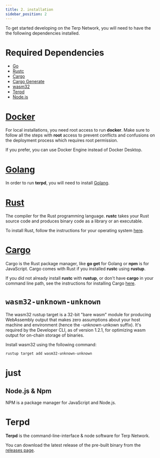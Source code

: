 ```yaml
---
title: 2. installation
sidebar_position: 2
---
```

To get started developing on the Terp Network, you will need to have the the following dependencies installed.

# Required Dependencies

- [Go](#golang 'Install Go')
- [Rustc](#rustc 'Install Rust')
- [Cargo](#cargo 'Install Cargo')
- [Cargo Generate](#cargo-generate 'Install Cargo Generate')
- [wasm32](#wasm32 'Install wasm32')
- [Terpd](#terpd 'Install Terp Network Daemon')
- [Node.js](#nodejs-and-npm 'Install Node.js and NPM')


# <a href="https://docs.docker.com/get-docker" target="_blank" title="Install Docker">Docker</a> 

For local installations, you need root access to run **docker**. Make sure to follow all the steps with **root** access to prevent conflicts and confusions on the deployment process which requires root permission.

If you prefer, you can use Docker Engine instead of Docker Desktop.

# <a href="https://go.dev/doc/install" target="_blank" >Golang</a>

In order to run **terpd**, you will need to install <a href="https://go.dev/doc/install" target="_blank" >Golang</a>.

# <a href="https://www.rust-lang.org/" target="_blank" title="Rust Homepage">Rust</a> 
The compiler for the Rust programming language. **rustc** takes your Rust source code and produces binary code as a library or an executable.

To install Rust, follow the instructions for your operating system <a href="https://www.rust-lang.org/tools/install" target="_blank" title="Install Rust">here</a>.

# [Cargo](https://doc.rust-lang.org/cargo/)
Cargo is the Rust package manager, like **go get** for Golang or **npm** is for JavaScript. Cargo comes with Rust if you installed **rustc** using **rustup**.

If you did not already install **rustc** with **rustup**, or don't have **cargo** in your command line path, see the instructions for installing Cargo <a href="https://doc.rust-lang.org/cargo/getting-started/installation.html" target="_blank" title="Install Rust">here</a>.

# `wasm32-unknown-unknown`

The wasm32 rustup target is a 32-bit "bare wasm" module for producing WebAssembly output that makes zero assumptions about your host machine and environment (hence the -unknown-unkown suffix). It's required by the Developer CLI, as of version 1.2.1, for optimizing wasm output for on-chain storage of binaries.

Install wasm32 using the following command:


```bash
rustup target add wasm32-unknown-unknown
```
# just

## Node.js & Npm

NPM is a package manager for JavaScript and Node.js.


# Terpd

**Terpd** is the command-line-interface & node software for Terp Network.

You can download the latest release of the pre-built binary from the <a href='https://github.com/terpnetwork/terp-core/releases' target='_blank'>releases page</a>.
